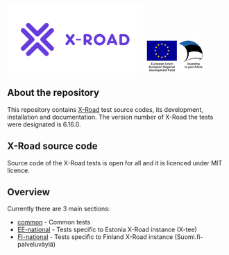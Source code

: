 ![X-Road logo](xroad_logo_small.png) ![European Regional Development Fund](eu_logo.png "European Regional Development Fund - DO NOT REMOVE THIS IMAGE BEFORE 01.11.2022")

## About the repository

This repository contains [X-Road](https://github.com/nordic-institute/X-Road) test source codes, its development, installation and documentation. The version number of X-Road the tests were designated is 6.16.0.

## X-Road source code

Source code of the X-Road tests is open for all and it is licenced under MIT licence.

## Overview

Currently there are 3 main sections:

- [common](common) - Common tests
- [EE-national](EE-national) - Tests specific to Estonia X-Road instance (X-tee)
- [FI-national](FI-national) - Tests specific to Finland X-Road instance (Suomi.fi-palveluväylä)
